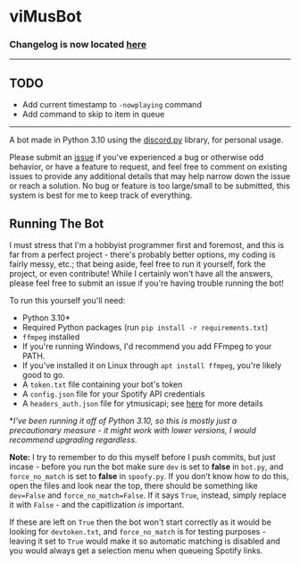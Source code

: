 # viMusBot

### Changelog is now located [here](https://github.com/svioletg/viMusBot/blob/master/changelog.md)

---

## TODO

- Add current timestamp to `-nowplaying` command
- Add command to skip to item in queue

---

A bot made in Python 3.10 using the [discord.py](https://github.com/Rapptz/discord.py) library, for personal usage.

Please submit an [issue](https://github.com/svioletg/viMusBot/issues/new) if you've experienced a bug or otherwise odd behavior, or have a feature to request, and feel free to comment on existing issues to provide any additional details that may help narrow down the issue or reach a solution. No bug or feature is too large/small to be submitted, this system is best for me to keep track of everything.

## Running The Bot

I must stress that I'm a hobbyist programmer first and foremost, and this is far from a perfect project - there's probably better options, my coding is fairly messy, etc.; that being aside, feel free to run it yourself, fork the project, or even contribute! While I certainly won't have all the answers, please feel free to submit an issue if you're having trouble running the bot!

To run this yourself you'll need:
- Python 3.10\*
- Required Python packages (run `pip install -r requirements.txt`)
- `ffmpeg` installed
 - If you're running Windows, I'd recommend you add FFmpeg to your PATH.
 - If you've installed it on Linux through `apt install ffmpeg`, you're likely good to go.
- A `token.txt` file containing your bot's token
- A `config.json` file for your Spotify API credentials
- A `headers_auth.json` file for ytmusicapi; see [here](https://ytmusicapi.readthedocs.io/en/latest/setup.html) for more details

\**I've been running it off of Python 3.10, so this is mostly just a precautionary measure - it might work with lower versions, I would recommend upgrading regardless.*

**Note:** I try to remember to do this myself before I push commits, but just incase -  before you run the bot make sure `dev` is set to **false** in `bot.py`, and `force_no_match` is set to **false** in `spoofy.py`. If you don't know how to do this, open the files and look near the top, there should be something like `dev=False` and `force_no_match=False`. If it says `True`, instead, simply replace it with `False` - and the capitlization *is* important.

If these are left on `True` then the bot won't start correctly as it would be looking for `devtoken.txt`, and `force_no_match` is for testing purposes - leaving it set to `True` would make it so automatic matching is disabled and you would always get a selection menu when queueing Spotify links.